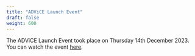 ```yaml
---
title: "ADViCE Launch Event"
draft: false
weight: 600
---
```

The ADViCE Launch Event took place on Thursday 14th December 2023. You can watch the event [here](https://www.youtube.com/watch?v=AqzKEXqrUb0). 
